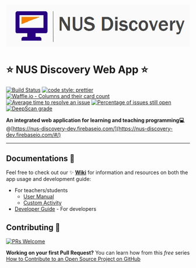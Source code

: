 <p align="center">
  <a href="https://nus-discovery-dev.firebaseio.com/#/home" target="_blank" rel="noopener noreferrer">
    <img width="530" src="https://github.com/Thangamanir/discovery/blob/master/src/assets/NUS_Discovery.png">
  </a>
</p>

# :star: NUS Discovery Web App :star:

[![Build Status](https://travis-ci.org/Thangamanir/discovery.svg?branch=master)](https://travis-ci.org/Thangamanir/discovery)
[![code style: prettier](https://img.shields.io/badge/code_style-prettier-ff69b4.svg?style=flat-square)](https://github.com/prettier/prettier)
[![Waffle.io - Columns and their card count](https://badge.waffle.io/NUS-ALSET/achievements.svg?columns=all)](https://waffle.io/NUS-ALSET/achievements)
[![Average time to resolve an issue](http://isitmaintained.com/badge/resolution/NUS-ALSET/achievements.svg)](http://isitmaintained.com/project/NUS-ALSET/achievements "Average time to resolve an issue")
[![Percentage of issues still open](http://isitmaintained.com/badge/open/NUS-ALSET/achievements.svg)](http://isitmaintained.com/project/NUS-ALSET/achievements "Percentage of issues still open")
[![DeepScan grade](https://deepscan.io/api/teams/2993/projects/8828/branches/112438/badge/grade.svg)](https://deepscan.io/dashboard#view=project&tid=2993&pid=8828&bid=112438)


**An integrated web application for learning and teaching programming:computer:**
@[https://nus-discovery-dev.firebaseio.com/](https://nus-discovery-dev.firebaseio.com/#/)

***

## Documentations :blue_book:
Feel free to check out our :sparkles: **[Wiki](https://github.com/Thangamanir/discovery/wiki)** for information and resources on both the app usage and development guide:
- For teachers/students  
  - [User Manual](https://github.com/Thangamanir/discovery/wiki/User-Manual)  
  - [Custom Activity](http://bit.ly/customActivity_ALSET)
- [Developer Guide](https://github.com/Thangamanir/discovery/wiki/Get-Started-With-Development) - For developers

## Contributing :gift:

[![PRs Welcome](https://img.shields.io/badge/PRs-welcome-brightgreen.svg?style=flat-square)](http://makeapullrequest.com)

**Working on your first Pull Request?** You can learn how from this *free* series [How to Contribute to an Open Source Project on GitHub](https://egghead.io/series/how-to-contribute-to-an-open-source-project-on-github)
